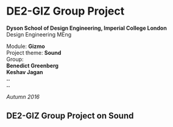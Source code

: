 # DE2-GIZ Group Project

**Dyson School of Design Engineering, Imperial College London**  
Design Engineering MEng  

Module: **Gizmo**  
Project theme: **Sound**  
Group:  
**Benedict Greenberg  
Keshav Jagan  
..   
..**    

*Autumn 2016*

## DE2-GIZ Group Project on Sound

